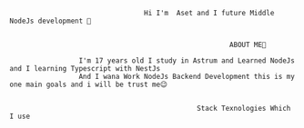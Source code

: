                                      Hi I'm  Aset and I future Middle NodeJs development 👋
                                                 
                                                       
                                                          ABOUT ME🔻
                                                                 
                     I'm 17 years old I study in Astrum and Learned NodeJs and I learning Typescript with NestJs
                     And I wana Work NodeJs Backend Development this is my one main goals and i will be trust me😉


                                                  Stack Texnologies Which I use
